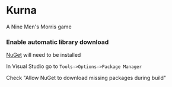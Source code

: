 Kurna
=====

A Nine Men's Morris game

### Enable automatic library download

[NuGet](http://nuget.org/) will need to be installed

In Visual Studio go to `Tools->Options->Package Manager`

Check "Allow NuGet to download missing packages during build"